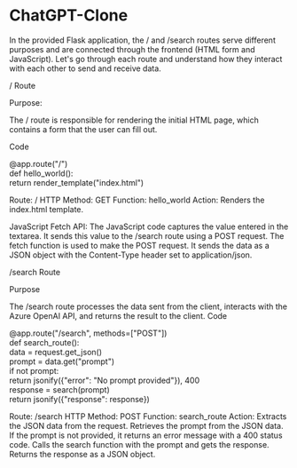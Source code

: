 # ChatGPT-Clone

In the provided Flask application, the / and /search routes serve different purposes and are connected through the frontend (HTML form and JavaScript). Let's go through each route and understand how they interact with each other to send and receive data.


/ Route
 

Purpose:

The / route is responsible for rendering the initial HTML page, which contains a form that the user can fill out.

Code

@app.route("/")  
def hello_world():  
    return render_template("index.html")  


Route: /
HTTP Method: GET
Function: hello_world
Action: Renders the index.html template.

JavaScript Fetch API:
The JavaScript code captures the value entered in the textarea.
It sends this value to the /search route using a POST request.
The fetch function is used to make the POST request. It sends the data as a JSON object with the Content-Type header set to application/json.


/search Route
 

Purpose
 
The /search route processes the data sent from the client, interacts with the Azure OpenAI API, and returns the result to the client.
Code
 

@app.route("/search", methods=["POST"])  
def search_route():  
    data = request.get_json()  
    prompt = data.get("prompt")  
    if not prompt:  
        return jsonify({"error": "No prompt provided"}), 400  
    response = search(prompt)  
    return jsonify({"response": response})  

Route: /search
HTTP Method: POST
Function: search_route
Action:
Extracts the JSON data from the request.
Retrieves the prompt from the JSON data.
If the prompt is not provided, it returns an error message with a 400 status code.
Calls the search function with the prompt and gets the response.
Returns the response as a JSON object.